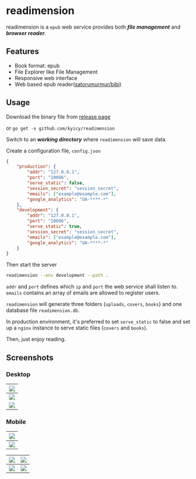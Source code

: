 # readimension
readimension is a `epub` web service provides both ***file management*** and ***browser reader***.

## Features
- Book format: epub
- File Explorer like File Management
- Responsive web interface
- Web based epub reader([satorumurmur/bibi](https://github.com/satorumurmur/bibi))


## Usage
Download the binary file from [release page](https://github.com/kyicy/readimension/releases)

or 
`go get -v github.com/kyicy/readimension`

Switch to an ***working directory*** where `readimension` will save data.

Create a configuration file, `config.json`
``` json
{
    "production": {
        "addr": "127.0.0.1",
        "port": "10086",
        "serve_static": false,
        "session_secret": "session_secret",
        "emails": ["example@example.com"],
        "google_analytics": "UA-****-*"
    },
    "development": {
        "addr": "127.0.0.1",
        "port": "10086",
        "serve_static": true,
        "session_secret": "session_secret",
        "emails": ["example@example.com"],
        "google_analytics": "UA-****-*"
    }
}
```
Then start the server
``` sh
readimension --env development --path .
```

`addr` and `port` defines which `ip` and `port` the web service shall listen to.
`emails` contains an array of emails are allowed to register users.

`readimension` will generate three folders {`uploads`, `covers`, `books`} and one database file `readimension.db`.

In production environment, it's preferred to set `serve_static` to false and set up a `nginx` instance to serve static files (`covers` and `books`).

Then, just enjoy reading.

## Screenshots

### Desktop
| ![](screenshots/pc_eva.png) |
| --- |
| ![](screenshots/pc_1.jpg) |
| ![](screenshots/pc_2.jpg) |

### Mobile
| ![](screenshots/mobile_eva.jpg) | 
| --- |
|![](screenshots/mobile_opm.jpg) |

| ![](screenshots/mobile_1.jpg) | ![](screenshots/mobile_2.jpg) |
| --- |  --- |
| ![](screenshots/mobile_3.jpg) | ![](screenshots/mobile_4.jpg) |
